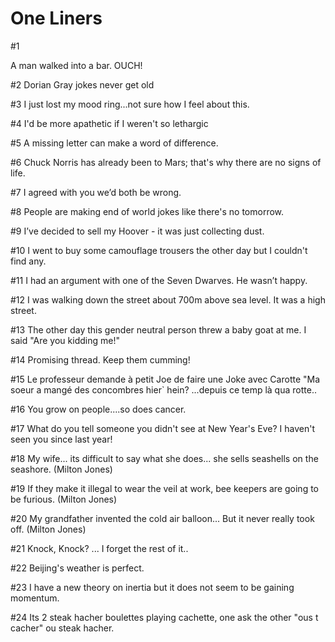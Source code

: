 ﻿# One Liners

#1

A man walked into a bar. OUCH!

#2
Dorian Gray jokes never get old

#3
I just lost my mood ring...not sure how I feel about this.

#4
I'd be more apathetic if I weren't so lethargic

#5
A missing letter can make a word of difference.

#6
Chuck Norris has already been to Mars; that's why there are no signs of life.

#7
I agreed with you we’d both be wrong.

#8
People are making end of world jokes like there's no tomorrow.

#9
I’ve decided to sell my Hoover - it was just collecting dust.

#10
I went to buy some camouflage trousers the other day but I couldn't find any.

#11
I had an argument with one of the Seven Dwarves. He wasn’t happy.

#12
I was walking down the street about 700m above sea level. It was a high street.

#13
The other day this gender neutral person threw a baby goat at me. I said "Are you kidding me!"

#14 
Promising thread. Keep them cumming!

#15 
Le professeur demande à petit Joe de faire une Joke avec Carotte
"Ma soeur a mangé des concombres hier`
hein?
...depuis ce temp là qua rotte..

#16
You grow on people....so does cancer.

#17
What do you tell someone you didn't see at New Year's Eve? I haven't seen you since last year!

#18
My wife... its difficult to say what she does... she sells seashells on the seashore. (Milton Jones)

#19
If they make it illegal to wear the veil at work, bee keepers are going to be furious. (Milton Jones)

#20
My grandfather invented the cold air balloon... But it never really took off. (Milton Jones)

#21
Knock, Knock? ... I forget the rest of it..

#22
Beijing's weather is perfect.

#23 
I have a new theory on inertia but it does not seem to be gaining momentum.

#24
Its 2 steak hacher boulettes playing cachette, one ask the other "ous t cacher" ou steak hacher.
